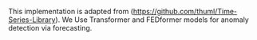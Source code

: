 This implementation is adapted from (https://github.com/thuml/Time-Series-Library). 
We Use Transformer and FEDformer models for anomaly detection via forecasting.